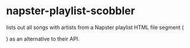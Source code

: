 # napster-playlist-scobbler
lists out all songs with artists from a Napster playlist HTML file segment (<div class="list">) as an alternative to their API.
